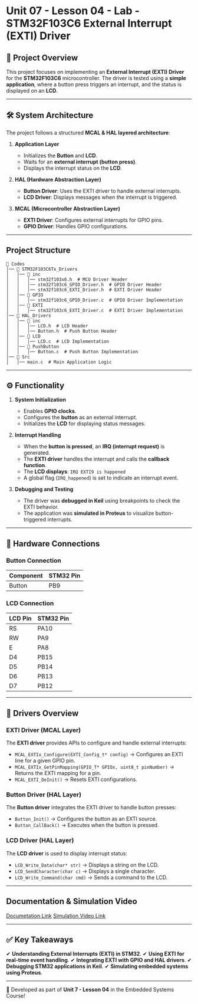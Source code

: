 # Unit 07 - Lesson 04 - Lab - STM32F103C6 External Interrupt (EXTI) Driver

## **📌 Project Overview**
This project focuses on implementing an **External Interrupt (EXTI) Driver** for the **STM32F103C6** microcontroller. The driver is tested using a **simple application**, where a button press triggers an interrupt, and the status is displayed on an **LCD**.

---

## **🛠️ System Architecture**
The project follows a structured **MCAL & HAL layered architecture**:

1. **Application Layer**
   - Initializes the **Button** and **LCD**.
   - Waits for an **external interrupt (button press)**.
   - Displays the interrupt status on the **LCD**.

2. **HAL (Hardware Abstraction Layer)**
   - **Button Driver**: Uses the EXTI driver to handle external interrupts.
   - **LCD Driver**: Displays messages when the interrupt is triggered.

3. **MCAL (Microcontroller Abstraction Layer)**
   - **EXTI Driver**: Configures external interrupts for GPIO pins.
   - **GPIO Driver**: Handles GPIO configurations.

---

## **Project Structure**
```
📂 Codes
│── 📂 STM32F103C6Tx_Drivers 
│   │── 📂 inc
│   │   │── stm32f103x6.h  # MCU Driver Header
│   │   │── stm32f103c6_GPIO_Driver.h  # GPIO Driver Header
│   │   │── stm32f103c6_EXTI_Driver.h  # EXTI Driver Header
│   │── 📂 GPIO
│   │   │── stm32f103c6_GPIO_Driver.c  # GPIO Driver Implementation
│   │── 📂 EXTI
│   │   │── stm32f103c6_EXTI_Driver.c  # EXTI Driver Implementation
│── 📂 HAL_Drivers
│   │── 📂 inc
│   │   │── LCD.h  # LCD Header
│   │   │── Button.h  # Push Button Header
│   │── 📂 LCD
│   │   │── LCD.c  # LCD Implementation
│   │── 📂 PushButton
│   │   │── Button.c  # Push Button Implementation
│── 📂 Src
│   │── main.c  # Main Application Logic
```

---

## **⚙️ Functionality**
1. **System Initialization**
   - Enables **GPIO clocks**.
   - Configures the **button** as an external interrupt.
   - Initializes the **LCD** for displaying status messages.

2. **Interrupt Handling**
   - When the **button is pressed**, an **IRQ (interrupt request)** is generated.
   - The **EXTI driver** handles the interrupt and calls the **callback function**.
   - The **LCD displays**: `IRQ EXTI9 is happened`
   - A global flag (`IRQ_happened`) is set to indicate an interrupt event.

3. **Debugging and Testing**
   - The driver was **debugged in Keil** using breakpoints to check the EXTI behavior.
   - The application was **simulated in Proteus** to visualize button-triggered interrupts.

---

## **🔌 Hardware Connections**
### **Button Connection**
| Component | STM32 Pin |
|-----------|----------|
| Button    | PB9      |

### **LCD Connection**
| LCD Pin | STM32 Pin |
|---------|----------|
| RS      | PA10     |
| RW      | PA9      |
| E       | PA8      |
| D4      | PB15     |
| D5      | PB14     |
| D6      | PB13     |
| D7      | PB12     |

---

## **🔧 Drivers Overview**
### **EXTI Driver (MCAL Layer)**
The **EXTI driver** provides APIs to configure and handle external interrupts:
- `MCAL_EXTIx_Configure(EXTI_Config_t* config)` → Configures an EXTI line for a given GPIO pin.
- `MCAL_EXTIx_GetPinMapping(GPIO_T* GPIOx, uint8_t pinNumber)` → Returns the EXTI mapping for a pin.
- `MCAL_EXTI_DeInit()` → Resets EXTI configurations.

### **Button Driver (HAL Layer)**
The **Button driver** integrates the EXTI driver to handle button presses:
- `Button_Init()` → Configures the button as an EXTI source.
- `Button_CallBack()` → Executes when the button is pressed.

### **LCD Driver (HAL Layer)**
The **LCD driver** is used to display interrupt status:
- `LCD_Write_Data(char* str)` → Displays a string on the LCD.
- `LCD_SendCharacter(char c)` → Displays a single character.
- `LCD_Write_Command(char cmd)` → Sends a command to the LCD.

---

## **Documentation & Simulation Video**
[Documetation Link](https://drive.google.com/file/d/1ACRFgp2lwJ7TKWx4Aekrmxvl-c6UgYnZ/view?usp=sharing)
[Simulation Video Link](https://drive.google.com/file/d/1fzqlMrjvALzU7CyBOnXss254R4yEV2l7/view?usp=sharing)

---

## **✅ Key Takeaways**
✔ **Understanding External Interrupts (EXTI) in STM32**.
✔ **Using EXTI for real-time event handling**.
✔ **Integrating EXTI with GPIO and HAL drivers**.
✔ **Debugging STM32 applications in Keil**.
✔ **Simulating embedded systems using Proteus**.

---

🚀 Developed as part of **Unit 7 - Lesson 04** in the Embedded Systems Course!

